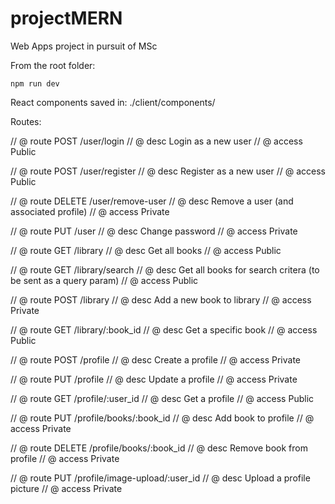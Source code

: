 # projectMERN
Web Apps project in pursuit of MSc

From the root folder:

```
npm run dev
```

React components saved in: ./client/components/

Routes:

// @ route    POST /user/login
// @ desc     Login as a new user
// @ access   Public

// @ route    POST /user/register
// @ desc     Register as a new user
// @ access   Public

// @ route    DELETE /user/remove-user
// @ desc     Remove a user (and associated profile)
// @ access   Private

// @ route    PUT /user
// @ desc     Change password
// @ access   Private

// @ route    GET /library
// @ desc     Get all books
// @ access   Public

// @ route    GET /library/search
// @ desc     Get all books for search critera (to be sent as a query param)
// @ access   Public

// @ route    POST /library
// @ desc     Add a new book to library
// @ access   Private

// @ route    GET /library/:book_id
// @ desc     Get a specific book
// @ access   Public

// @ route    POST /profile
// @ desc     Create a profile
// @ access   Private

// @ route    PUT /profile
// @ desc     Update a profile
// @ access   Private

// @ route    GET /profile/:user_id
// @ desc     Get a profile
// @ access   Public

// @ route    PUT /profile/books/:book_id
// @ desc     Add book to profile
// @ access   Private

// @ route    DELETE /profile/books/:book_id
// @ desc     Remove book from profile
// @ access   Private

// @ route    PUT /profile/image-upload/:user_id
// @ desc     Upload a profile picture
// @ access   Private
